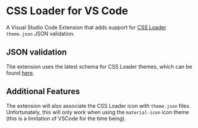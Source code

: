 # CSS Loader for VS Code
A Visual Studio Code Extension that adds support for [CSS Loader](https://deckthemes.com/) `theme.json` JSON validation.

## JSON validation
The extension uses the latest schema for CSS Loader themes, which can be found [here](https://github.com/DeckThemes/CSS-Loader-for-VS-Code/blob/main/manifest-schema.json).

## Additional Features
The extension will also associate the CSS Loader icon with `theme.json` files. Unfortunately, this will only work when using the `material-icon` icon theme (this is a limitation of VSCode for the time being).